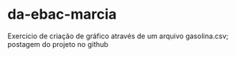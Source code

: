 # da-ebac-marcia
Exercicio de criação de gráfico através de um arquivo gasolina.csv;
postagem do projeto no github
